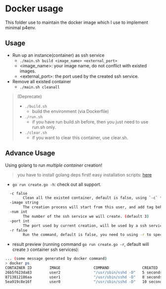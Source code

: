 # Docker usage

This folder use to maintain the docker image which I use to implement minimal p4env.

## Usage

* Run up an instance(container) as ssh service
    * `./main.sh build <image_name> <external_port>`
    * <image_name>: your image name, do not conflict with existed images.
    * <external_port>: the port used by the created ssh service.
* Remove all existed container
    * `./main.sh cleanall`

> (Deprecate)
> * `./build.sh`
>    * build the environment (via Dockerfile)
> * `./run.sh`
>     * if you have run build.sh before, then you just need to use run.sh only.
> * `./clear.sh`
>     * if you want to clear this container, use clear.sh.

## Advance Usage

Using golang to run *multiple container* creation!

> you have to install golang deps first!
> easy installation scripts: [here](https://github.com/toolbuddy/ssfw)

* `go run create.go -h`: check out all support.
```bash
  -c false
        Clean all the existed container, default is false, using `-c` to specify.
  -image string
        The creation process will start from this user, and add tag behind this value. (default "user")
  -num int
        The number of the ssh service we will create. (default 3)
  -port int
        The port used by current creation, will be used by a ssh service. And will increase by 1 after a creation process is finished. (default 9487)
  -r false
        Run the command, default is false, you need to using -r to specify.
```

* result preview (running command `go run create.go -r`, default will create `3` container ssh services):
```bash
... (some message generated by docker command)
> docker ps 
CONTAINER ID        IMAGE               COMMAND               CREATED             STATUS              PORTS                  NAMES
26b5f623da83        user2               "/usr/sbin/sshd -D"   5 seconds ago       Up 3 seconds        0.0.0.0:9489->22/tcp   user2_c
8713812186aa        user1               "/usr/sbin/sshd -D"   8 seconds ago       Up 5 seconds        0.0.0.0:9488->22/tcp   user1_c
5ea919c8e16f        user0               "/usr/sbin/sshd -D"   10 seconds ago      Up 8 seconds        0.0.0.0:9487->22/tcp   user0_c
```
